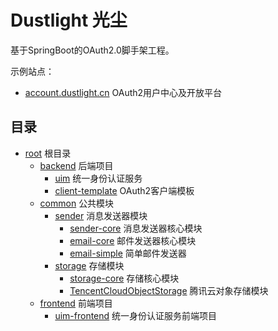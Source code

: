 # Dustlight 光尘

基于SpringBoot的OAuth2.0脚手架工程。

示例站点：
- [account.dustlight.cn](https://account.dustlight.cn) OAuth2用户中心及开放平台

## 目录
- [root](.) 根目录
    - [backend](backend) 后端项目
        - [uim](backend/uim) 统一身份认证服务
        - [client-template](backend/client-template) OAuth2客户端模板
    - [common](common) 公共模块
        - [sender](common/sender) 消息发送器模块
            - [sender-core](common/sender/sender-core) 消息发送器核心模块
            - [email-core](common/sender/email-core) 邮件发送器核心模块
            - [email-simple](common/sender/email-simple) 简单邮件发送器
        - [storage](common/storage) 存储模块
            - [storage-core](common/storage/storage-core) 存储核心模块
            - [TencentCloudObjectStorage](common/storage/TencentCloudObjectStorage) 腾讯云对象存储模块
    - [frontend](frontend) 前端项目
        - [uim-frontend](frontend/uim-frontend) 统一身份认证服务前端项目
